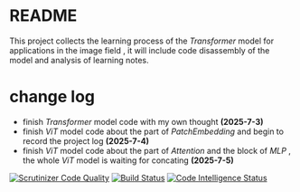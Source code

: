 # README
This project collects the learning process of the *Transformer* model for applications in the image field , it will include code disassembly of the model and analysis of learning notes.



# change log
* finish *Transformer* model code with my own thought **(2025-7-3)**
* finish *ViT* model code about the part of *PatchEmbedding* and begin to record the project log **(2025-7-4)**
* finish *ViT* model code about the part of *Attention* and the block of *MLP* , the whole *ViT* model is waiting for concating **(2025-7-5)**

[![Scrutinizer Code Quality](https://scrutinizer-ci.com/g/QiuBiaoer/transformer/badges/quality-score.png?b=master)](https://scrutinizer-ci.com/g/QiuBiaoer/transformer/?branch=master)
[![Build Status](https://scrutinizer-ci.com/g/QiuBiaoer/transformer/badges/build.png?b=master)](https://scrutinizer-ci.com/g/QiuBiaoer/transformer/build-status/master)
[![Code Intelligence Status](https://scrutinizer-ci.com/g/QiuBiaoer/transformer/badges/code-intelligence.svg?b=master)](https://scrutinizer-ci.com/code-intelligence)
